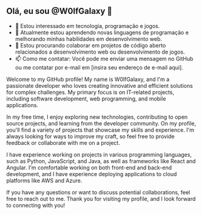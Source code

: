 ## Olá, eu sou @W0lfGalaxy 👋

- 👀 Estou interessado em tecnologia, programação e jogos.
- 🌱 Atualmente estou aprendendo novas linguagens de programação e melhorando minhas habilidades em desenvolvimento web.
- 💞️ Estou procurando colaborar em projetos de código aberto relacionados a desenvolvimento web ou desenvolvimento de jogos.
- 📫 Como me contatar: Você pode me enviar uma mensagem no GitHub ou me contatar por e-mail em [insira seu endereço de e-mail aqui].

Welcome to my GitHub profile! My name is W0lfGalaxy, and I'm a passionate developer who loves creating innovative and efficient solutions for complex challenges. My primary focus is on IT-related projects, including software development, web programming, and mobile applications.

In my free time, I enjoy exploring new technologies, contributing to open source projects, and learning from the developer community. On my profile, you'll find a variety of projects that showcase my skills and experience. I'm always looking for ways to improve my craft, so feel free to provide feedback or collaborate with me on a project.

I have experience working on projects in various programming languages, such as Python, JavaScript, and Java, as well as frameworks like React and Angular. I'm comfortable working on both front-end and back-end development, and I have experience deploying applications to cloud platforms like AWS and Azure.

If you have any questions or want to discuss potential collaborations, feel free to reach out to me. Thank you for visiting my profile, and I look forward to connecting with you!
